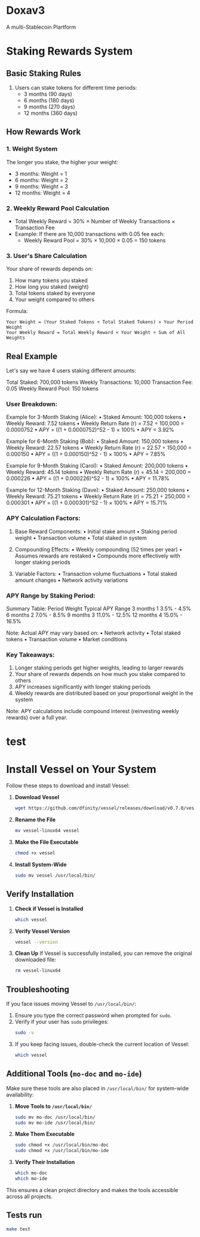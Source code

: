 # Doxav3
A multi-Stablecoin Plartform 

# Staking Rewards System 

## Basic Staking Rules
1. Users can stake tokens for different time periods:
   - 3 months (90 days)
   - 6 months (180 days)
   - 9 months (270 days)
   - 12 months (360 days)

## How Rewards Work

### 1. Weight System
The longer you stake, the higher your weight:
- 3 months: Weight = 1
- 6 months: Weight = 2
- 9 months: Weight = 3
- 12 months: Weight = 4

### 2. Weekly Reward Pool Calculation
- Total Weekly Reward = 30% × Number of Weekly Transactions × Transaction Fee
- Example: If there are 10,000 transactions with 0.05 fee each:
  - Weekly Reward Pool = 30% × 10,000 × 0.05 = 150 tokens

### 3. User's Share Calculation
Your share of rewards depends on:
1. How many tokens you staked
2. How long you staked (weight)
3. Total tokens staked by everyone
4. Your weight compared to others

Formula:
```
Your Weight = (Your Staked Tokens ÷ Total Staked Tokens) × Your Period Weight
Your Weekly Reward = Total Weekly Reward × Your Weight ÷ Sum of All Weights
```

## Real Example

Let's say we have 4 users staking different amounts:

Total Staked: 700,000 tokens
Weekly Transactions: 10,000
Transaction Fee: 0.05
Weekly Reward Pool: 150 tokens

### User Breakdown:

Example for 3-Month Staking (Alice):
• Staked Amount: 100,000 tokens
• Weekly Reward: 7.52 tokens
• Weekly Return Rate (r) = 7.52 ÷ 100,000 = 0.0000752
• APY = ((1 + 0.0000752)^52 - 1) × 100%
• APY = 3.92%

Example for 6-Month Staking (Bob):
• Staked Amount: 150,000 tokens
• Weekly Reward: 22.57 tokens
• Weekly Return Rate (r) = 22.57 ÷ 150,000 = 0.000150
• APY = ((1 + 0.000150)^52 - 1) × 100%
• APY = 7.85%

Example for 9-Month Staking (Carol):
• Staked Amount: 200,000 tokens
• Weekly Reward: 45.14 tokens
• Weekly Return Rate (r) = 45.14 ÷ 200,000 = 0.000226
• APY = ((1 + 0.000226)^52 - 1) × 100%
• APY = 11.78%

Example for 12-Month Staking (Dave):
• Staked Amount: 250,000 tokens
• Weekly Reward: 75.21 tokens
• Weekly Return Rate (r) = 75.21 ÷ 250,000 = 0.000301
• APY = ((1 + 0.000301)^52 - 1) × 100%
• APY = 15.71%

###  APY Calculation Factors:
1. Base Reward Components:
   • Initial stake amount
   • Staking period weight
   • Transaction volume
   • Total staked in system

2. Compounding Effects:
   • Weekly compounding (52 times per year)
   • Assumes rewards are restaked
   • Compounds more effectively with longer staking periods

3. Variable Factors:
   • Transaction volume fluctuations
   • Total staked amount changes
   • Network activity variations

### APY Range by Staking Period:
Summary Table:
Period    Weight    Typical APY Range
3 months    1       3.5% - 4.5%
6 months    2       7.0% - 8.5%
9 months    3       11.0% - 12.5%
12 months   4       15.0% - 16.5%

Note: Actual APY may vary based on:
• Network activity
• Total staked tokens
• Transaction volume
• Market conditions

### Key Takeaways:
1. Longer staking periods get higher weights, leading to larger rewards
2. Your share of rewards depends on how much you stake compared to others
3. APY increases significantly with longer staking periods
4. Weekly rewards are distributed based on your proportional weight in the system

Note: APY calculations include compound interest (reinvesting weekly rewards) over a full year.

# test

# Install Vessel on Your System

Follow these steps to download and install Vessel:

1. **Download Vessel**
   ```bash
   wget https://github.com/dfinity/vessel/releases/download/v0.7.0/vessel-linux64
   ```

2. **Rename the File**
   ```bash
   mv vessel-linux64 vessel
   ```

3. **Make the File Executable**
   ```bash
   chmod +x vessel
   ```

4. **Install System-Wide**
   ```bash
   sudo mv vessel /usr/local/bin/
   ```

## Verify Installation

1. **Check if Vessel is Installed**
   ```bash
   which vessel
   ```

2. **Verify Vessel Version**
   ```bash
   vessel --version
   ```

3. **Clean Up**
   If Vessel is successfully installed, you can remove the original downloaded file:
   ```bash
   rm vessel-linux64
   ```


## Troubleshooting

If you face issues moving Vessel to `/usr/local/bin/`:

1. Ensure you type the correct password when prompted for `sudo`.
2. Verify if your user has `sudo` privileges:
   ```bash
   sudo -v
   ```
3. If you keep facing issues, double-check the current location of Vessel:
   ```bash
   which vessel
   ```


## Additional Tools (`mo-doc` and `mo-ide`)

Make sure these tools are also placed in `/usr/local/bin/` for system-wide availability:

1. **Move Tools to `/usr/local/bin/`**
   ```bash
   sudo mv mo-doc /usr/local/bin/
   sudo mv mo-ide /usr/local/bin/
   ```

2. **Make Them Executable**
   ```bash
   sudo chmod +x /usr/local/bin/mo-doc
   sudo chmod +x /usr/local/bin/mo-ide
   ```

3. **Verify Their Installation**
   ```bash
   which mo-doc
   which mo-ide
   ```

This ensures a clean project directory and makes the tools accessible across all projects.


## Tests run
 ```bash
 make test
   ```
